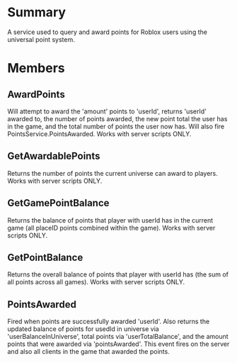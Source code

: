 # Summary
A service used to query and award points for Roblox users using the universal point system.

# Members

## AwardPoints
Will attempt to award the 'amount' points to 'userId', returns 'userId' awarded to, the number of points awarded, the new point total the user has in the game, and the total number of points the user now has. Will also fire PointsService.PointsAwarded. Works with server scripts ONLY.

## GetAwardablePoints
Returns the number of points the current universe can award to players. Works with server scripts ONLY.

## GetGamePointBalance
Returns the balance of points that player with userId has in the current game (all placeID points combined within the game). Works with server scripts ONLY.

## GetPointBalance
Returns the overall balance of points that player with userId has (the sum of all points across all games). Works with server scripts ONLY.

## PointsAwarded
Fired when points are successfully awarded 'userId'. Also returns the updated balance of points for usedId in universe via 'userBalanceInUniverse', total points via 'userTotalBalance', and the amount points that were awarded via 'pointsAwarded'. This event fires on the server and also all clients in the game that awarded the points.